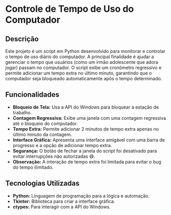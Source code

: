 # Controle de Tempo de Uso do Computador

## Descrição

Este projeto é um script em Python desenvolvido para monitorar e controlar o tempo de uso diário do computador. A principal finalidade é ajudar a gerenciar o tempo que usuários (como um irmão adolescente que adora jogar) passam no computador. O script exibe um cronômetro regressivo e permite adicionar um tempo extra no último minuto, garantindo que o computador seja bloqueado automaticamente após o tempo determinado.

## Funcionalidades

- **Bloqueio de Tela:** Usa a API do Windows para bloquear a estação de trabalho.
- **Contagem Regressiva:** Exibe uma janela com uma contagem regressiva até o bloqueio do computador.
- **Tempo Extra:** Permite adicionar 2 minutos de tempo extra apenas no último minuto da contagem.
- **Interface Gráfica:** Apresenta uma interface amigável com uma barra de progresso e a opção de adicionar tempo extra.
- **Segurança:** O botão de fechar a janela do script foi desativado para evitar interrupções não autorizadas 😅.
- **Observação:** A interação de tempo extra foi limitada para evitar o bug do tempo ilimitado.

## Tecnologias Utilizadas

- **Python:** Linguagem de programação para a lógica e automação.
- **Tkinter:** Biblioteca para criar a interface gráfica.
- **ctypes:** Para interagir com a API do Windows.

